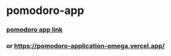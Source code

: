 # pomodoro-app
 
### [pomodoro app link](https://pomodoro-application-omega.vercel.app/)
### or https://pomodoro-application-omega.vercel.app/
